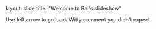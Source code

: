 layout: slide
title: "Welcome to Bal's slideshow"

Use left arrow to go back
Witty comment you didn't expect
